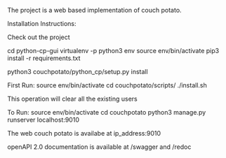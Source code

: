 The project is a web based implementation of couch potato.

Installation Instructions:

Check out the project

cd python-cp-gui
virtualenv -p python3 env
source env/bin/activate
pip3 install -r requirements.txt

python3 couchpotato/python_cp/setup.py install


First Run:
source env/bin/activate
cd couchpotato/scripts/
./install.sh

This operation will clear all the existing users

To Run:
source env/bin/activate
cd couchpotato
python3 manage.py runserver localhost:9010

The web couch potato is availabe at 
ip_address:9010

openAPI 2.0 documentation is available at /swagger and /redoc

